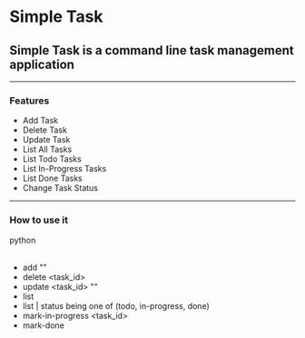 # Simple Task

## Simple Task is a command line task management application
---

### Features
- Add Task
- Delete Task
- Update Task
- List All Tasks
- List Todo Tasks
- List In-Progress Tasks
- List Done Tasks
- Change Task Status
---

### How to use it
python <option> <value>

- add "<description>"
- delete <task_id>
- update <task_id> "<description>"
- list
- list <status> | status being one of (todo, in-progress, done)
- mark-in-progress <task_id>
- mark-done <task-id>

